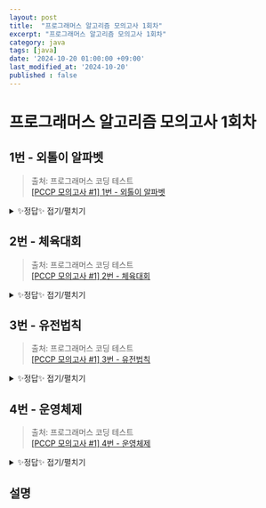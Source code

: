 ```yaml
---
layout: post
title:  "프로그래머스 알고리즘 모의고사 1회차"
excerpt: "프로그래머스 알고리즘 모의고사 1회차"
category: java
tags: [java]
date: '2024-10-20 01:00:00 +09:00'
last_modified_at: '2024-10-20'
published : false
---
```


# 프로그래머스 알고리즘 모의고사 1회차

## 1번 - 외톨이 알파벳

> 출처: 프로그래머스 코딩 테스트<br> 
> [[PCCP 모의고사 #1] 1번 - 외톨이 알파벳](https://school.programmers.co.kr/learn/courses/15008/lessons/121683) <br>

<details>
<summary>✨정답✨ 접기/펼치기</summary>
<div markdown="1">

```java
import java.util.*;
public class Solution {
    public String solution(String input_string) {
        // 연속적으로 나타나는 문자들을 제거하고 순서를 유지한 문자 리스트 생성
        StringBuilder uniqueChars = new StringBuilder();
        uniqueChars.append(input_string.charAt(0));
        
        for (int i = 1; i < input_string.length(); i++) {
            char currentChar = input_string.charAt(i);
            if (currentChar != uniqueChars.charAt(uniqueChars.length() - 1)) {
                uniqueChars.append(currentChar);
            }
        }
        
        // 문자 출현 횟수를 기록하기 위해 배열 사용 (알파벳만 처리)
        int[] charCount = new int[26];
        for (int i = 0; i < uniqueChars.length(); i++) {
            charCount[uniqueChars.charAt(i) - 'a']++;
        }
        
        // 알파벳 순으로 중복 문자 찾기
        StringBuilder repeatedChars = new StringBuilder();
        for (int i = 0; i < 26; i++) {
            if (charCount[i] > 1) {
                repeatedChars.append((char) (i + 'a'));
            }
        }
        
        // 중복된 문자가 있으면 반환, 없으면 'N' 반환
        return repeatedChars.length() > 0 ? repeatedChars.toString() : "N";
    }
}
```

</div>
</details>

## 2번 - 체육대회

> 출처: 프로그래머스 코딩 테스트<br> 
> [[PCCP 모의고사 #1] 2번 - 체육대회](https://school.programmers.co.kr/learn/courses/15008/lessons/121684) <br>

<details>
<summary>✨정답✨ 접기/펼치기</summary>
<div markdown="1">

```java
import java.util.*;

public class Solution {
    private int maxScore = 0;

    public int solution(int[][] ability) {
        boolean[] usedSkills = new boolean[ability[0].length];
        calculateMaxScore(ability, usedSkills, 0, 0);
        return maxScore;
    }

    private void calculateMaxScore(int[][] ability, boolean[] usedSkills, int currentScore, int currentPlayer) {
        // 모든 선수를 다 처리한 경우 최대 점수 갱신
        if (currentPlayer == ability.length) {
            maxScore = Math.max(maxScore, currentScore);
            return;
        }

        // 현재 선수가 아무런 능력을 선택하지 않는 경우 (선택을 건너뜀)
        calculateMaxScore(ability, usedSkills, currentScore, currentPlayer + 1);

        // 현재 선수의 각 능력을 선택해본다
        for (int skillIndex = 0; skillIndex < ability[currentPlayer].length; skillIndex++) {
            if (!usedSkills[skillIndex]) {
                usedSkills[skillIndex] = true;
                calculateMaxScore(ability, usedSkills, currentScore + ability[currentPlayer][skillIndex], currentPlayer + 1);
                usedSkills[skillIndex] = false;
            }
        }
    }
}
```

</div>
</details>

## 3번 - 유전법칙

> 출처: 프로그래머스 코딩 테스트<br> 
> [[PCCP 모의고사 #1] 3번 - 유전법칙](https://school.programmers.co.kr/learn/courses/15008/lessons/121685) <br>

<details>
<summary>✨정답✨ 접기/펼치기</summary>
<div markdown="1">

```java
import java.util.*;

class Solution {
    private String determineTrait(int generation, int position) {
        // 기저 조건: 첫 세대일 경우
        if (generation == 1) {
            return "Rr";
        }

        int groupSize = (int) Math.pow(4, generation - 2);
        int groupNumber = position / groupSize;

        // 그룹 번호에 따라 결과 결정
        if (groupNumber == 0) {
            return "RR";
        } else if (groupNumber == 3) {
            return "rr";
        } else {
            // 중간 그룹일 경우 이전 세대로 재귀 호출
            return determineTrait(generation - 1, position % groupSize);
        }
    }

    public String[] solution(int[][] queries) {
        String[] results = new String[queries.length];

        for (int i = 0; i < queries.length; i++) {
            int generation = queries[i][0];
            int position = queries[i][1] - 1;
            results[i] = determineTrait(generation, position);
        }

        return results;
    }
}

```

</div>
</details>

## 4번 - 운영체제

> 출처: 프로그래머스 코딩 테스트<br> 
> [[PCCP 모의고사 #1] 4번 - 운영체제](https://school.programmers.co.kr/learn/courses/15008/lessons/121686) <br>

<details>
<summary>✨정답✨ 접기/펼치기</summary>
<div markdown="1">

```java
import java.util.*;

class Solution {
    private static class Program {
        public final int priority;
        public final int calledAt;
        public final int executionTime;

        public Program(int priority, int calledAt, int executionTime) {
            this.priority = priority;
            this.calledAt = calledAt;
            this.executionTime = executionTime;
        }
    }

    public long[] solution(int[][] program) {
        // 우선순위 큐를 사용하여 프로그램들을 효율적으로 관리
        PriorityQueue<Program> programsQueue = new PriorityQueue<>(Comparator.comparingInt(p -> p.calledAt));
        for (int[] p : program) {
            programsQueue.add(new Program(p[0], p[1], p[2]));
        }

        PriorityQueue<Program> pq = new PriorityQueue<>((a, b) -> {
            if (a.priority != b.priority) {
                return Integer.compare(a.priority, b.priority);
            }
            return Integer.compare(a.calledAt, b.calledAt);
        });

        long[] waitTimes = new long[11];
        long currentTime = 0;

        while (!programsQueue.isEmpty() || !pq.isEmpty()) {
            // 프로그램이 호출 가능한 시점이라면 우선순위 큐에 추가
            while (!programsQueue.isEmpty() && currentTime >= programsQueue.peek().calledAt) {
                pq.add(programsQueue.poll());
            }

            // 우선순위 큐에서 실행할 프로그램 선택
            if (!pq.isEmpty()) {
                Program p = pq.poll();
                waitTimes[p.priority] += (currentTime - p.calledAt);
                currentTime += p.executionTime;
            } else {
                // 우선순위 큐가 비어 있다면 다음 호출 시점으로 이동
                if (!programsQueue.isEmpty()) {
                    currentTime = programsQueue.peek().calledAt;
                }
            }
        }

        waitTimes[0] = currentTime;
        return waitTimes;
    }
}


```

</div>
</details>

## 설명
